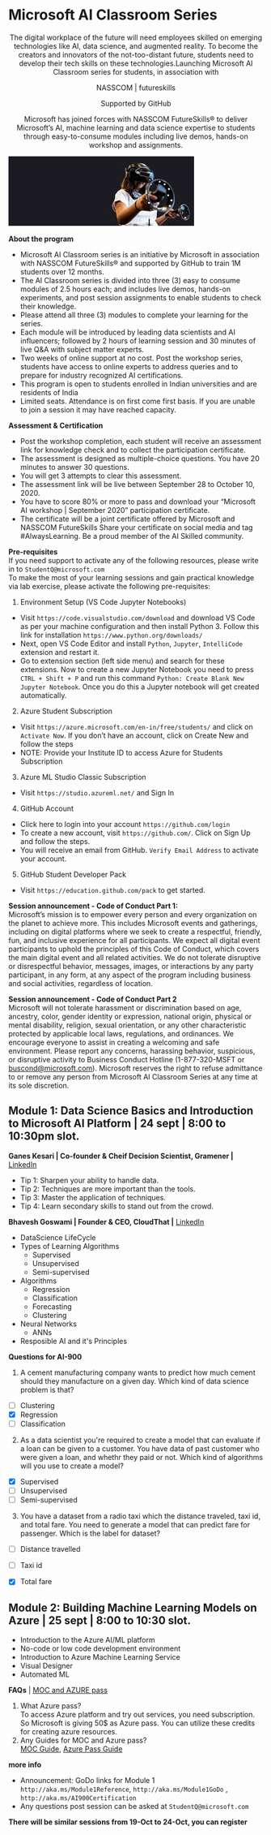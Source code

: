 <h1> Microsoft AI Classroom Series</h1>   
<p align= "center">The digital workplace of the future will need employees skilled on emerging technologies like AI, data science, and augmented reality. To become the creators and innovators of the not-too-distant future, students need to develop their tech skills on these technologies.Launching Microsoft AI Classroom series
for students, in association with</p><p align = "center"> NASSCOM | futureskills </p><p align = "center">Supported by GitHub</p><p align = "center">Microsoft has joined forces with NASSCOM FutureSkills® to deliver Microsoft’s AI, machine learning and data science expertise to students through easy-to-consume modules including live demos, hands-on workshop and assignments.</p>

![img](https://github.com/AdicherlaVenkataSai/microsoft-ai-classroom-series/blob/master/resources/microsoft.jpeg)

**About the program**
-  Microsoft AI Classroom series is an initiative by Microsoft in association with NASSCOM FutureSkills® and supported by GitHub to train 1M students over 12 months.
-  The AI Classroom series is divided into three (3) easy to consume modules of 2.5 hours each; and includes live demos, hands-on experiments, and post session assignments to enable students to check their knowledge.
-  Please attend all three (3) modules to complete your learning for the series.
-  Each module will be introduced by leading data scientists and AI influencers; followed by 2 hours of learning session and 30 minutes of live Q&A with subject matter experts.
-  Two weeks of online support at no cost. Post the workshop series, students have access to online experts to address queries and to prepare for industry recognized AI certifications.
-  This program is open to students enrolled in Indian universities and are residents of India
-  Limited seats. Attendance is on first come first basis. If you are unable to join a session it may have reached capacity.


**Assessment & Certification**
-  Post the workshop completion, each student will receive an assessment link for knowledge check and to collect the participation certificate.
-  The assessment is designed as multiple-choice questions. You have 20 minutes to answer 30 questions.
-  You will get 3 attempts to clear this assessment.
-  The assessment link will be live between September 28 to October 10, 2020.
-  You have to score 80% or more to pass and download your “Microsoft AI workshop | September 2020” participation certificate.
-  The certificate will be a joint certificate offered by Microsoft and NASSCOM FutureSkills
Share your certificate on social media and tag #AlwaysLearning. Be a proud member of the AI Skilled community.

**Pre-requisites**      
If you need support to activate any of the following resources, please write in to `StudentQ@microsoft.com`     
To make the most of your learning sessions and gain practical knowledge via lab exercise, please activate the following pre-requisites:

1. Environment Setup (VS Code Jupyter Notebooks)
-  Visit `https://code.visualstudio.com/download` and download VS Code as per your machine configuration and then install Python 3. Follow this link for installation `https://www.python.org/downloads/`
-  Next, open VS Code Editor and install `Python`, `Jupyter`, `IntelliCode` extension and restart it.
-  Go to extension section (left side menu) and search for these extensions. Now to create a new Jupyter Notebook you need to press `CTRL + Shift + P` and run this command `Python: Create Blank New Jupyter Notebook`. Once you do this a Jupyter notebook will get created automatically.

2. Azure Student Subscription
-  Visit `https://azure.microsoft.com/en-in/free/students/` and click on `Activate Now`. If you don’t have an account, click on Create New and follow the steps
-  NOTE: Provide your Institute ID to access Azure for Students Subscription

3. Azure ML Studio Classic Subscription
-  Visit `https://studio.azureml.net/` and Sign In

4. GitHub Account
-  Click here to login into your account `https://github.com/login`
-  To create a new account, visit `https://github.com/`. Click on Sign Up and follow the steps.
-  You will receive an email from GitHub. `Verify Email Address` to activate your account.

5. GitHub Student Developer Pack
-  Visit `https://education.github.com/pack` to get started.


**Session announcement - Code of Conduct Part 1:**      
Microsoft’s mission is to empower every person and every organization on the planet to achieve more. This includes Microsoft events and gatherings, including on digital platforms where we seek to create a respectful, friendly, fun, and inclusive experience for all participants. We expect all digital event participants to uphold the principles of this Code of Conduct, which covers the main digital event and all related activities. We do not tolerate disruptive or disrespectful behavior, messages, images, or interactions by any party participant, in any form, at any aspect of the program including business and social activities, regardless of location.

**Session announcement - Code of Conduct Part 2**       
Microsoft will not tolerate harassment or discrimination based on age, ancestry, color, gender identity or expression, national origin, physical or mental disability, religion, sexual orientation, or any other characteristic protected by applicable local laws, regulations, and ordinances. We encourage everyone to assist in creating a welcoming and safe environment. Please report any concerns, harassing behavior, suspicious, or disruptive activity to Business Conduct Hotline (1-877-320-MSFT or buscond@microsoft.com). Microsoft reserves the right to refuse admittance to or remove any person from Microsoft AI Classroom Series at any time at its sole discretion.

## Module 1: Data Science Basics and Introduction to Microsoft AI Platform | 24 sept | 8:00 to 10:30pm slot.     

**Ganes Kesari | Co-founder & Cheif Decision Scientist, Gramener |** [LinkedIn](https://www.linkedin.com/in/gkesari/)     
-  Tip 1: Sharpen your ability to handle data.
-  Tip 2: Techniques are more important than the tools.
-  Tip 3: Master the application of techniques.
-  Tip 4: Learn secondary skills to stand out from the crowd.

**Bhavesh Goswami | Founder & CEO, CloudThat |** [LinkedIn](https://www.linkedin.com/in/goswamibhavesh)

-  DataScience LifeCycle
-  Types of Learning Algorithms
    -  Supervised
    -  Unsupervised
    -  Semi-supervised
-  Algorithms
    -  Regression
    -  Classification
    -  Forecasting
    -  Clustering
-  Neural Networks
    -  ANNs
-  Resposible AI and it's Principles

**Questions for AI-900**
1. A cement manufacturing company wants to predict how much cement should they manufacture on a given day. Which kind of data science problem is that?
- [ ] Clustering
- [x] Regression
- [ ] Classification

2. As a data scientist you're required to create a model that can evaluate if a loan can be given to a customer. You have data of past customer who were given a loan, and whethr they paid or not. Which kind of algorithms will you use to create a model?
- [x] Supervised
- [ ] Unsupervised
- [ ] Semi-supervised

3. You have a dataset from a radio taxi which the distance traveled, taxi id, and total fare. You need to generate a model that can predict fare for passenger. Which is the label for dataset?
- [ ] Distance travelled
- [ ] Taxi id
- [x] Total fare


## Module 2: Building Machine Learning Models on Azure | 25 sept | 8:00 to 10:30 slot.
-  Introduction to the Azure AI/ML platform
-  No-code or low code development environment
-  Introduction to Azure Machine Learning Service
-  Visual Designer
-  Automated ML



**FAQs** | [MOC and AZURE pass](http://aka.ms/AI4students)
1. What Azure pass?     
To access Azure platform and try out services, you need subscription. So Microsoft is giving 50$ as Azure pass. You can utilize these credits for creating azure resources.
2. Any Guides for MOC and Azure pass?       
[MOC Guide](https://policies.skillpipe.com/en/faq/#user-guide), [Azure Pass Guide](https://www.microsoftazurepass.com/Home/HowTo)


**more info**
-  Announcement: GoDo links for Module 1 `http://aka.ms/Module1Reference`, `http://aka.ms/Module1GoDo` , `http://aka.ms/AI900Certification`        
-  Any questions post session can be asked at `StudentQ@microsoft.com`

**There will be similar sessions from 19-Oct to 24-Oct, you can register**






